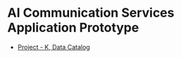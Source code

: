 # AI Communication Services Application Prototype

- [Project - K, Data Catalog](https://docs.google.com/spreadsheets/d/1oArqewdUR_bhvbREmthLbhfkICoU_XXYhxqFwZyeOLE/edit?usp=sharing)

